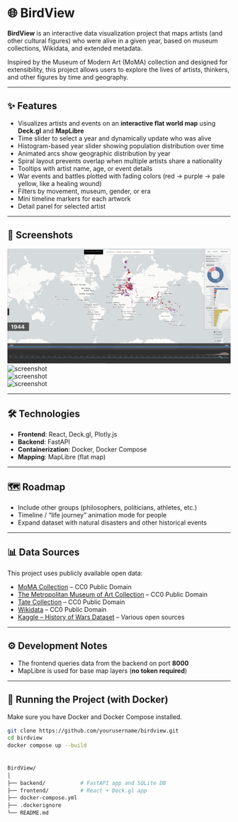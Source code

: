 # 🌐 BirdView

**BirdView** is an interactive data visualization project that maps artists (and other cultural figures) who were alive in a given year, based on museum collections, Wikidata, and extended metadata.

Inspired by the Museum of Modern Art (MoMA) collection and designed for extensibility, this project allows users to explore the lives of artists, thinkers, and other figures by time and geography.

---

## ✨ Features

- Visualizes artists and events on an **interactive flat world map** using **Deck.gl** and **MapLibre**  
- Time slider to select a year and dynamically update who was alive  
- Histogram-based year slider showing population distribution over time  
- Animated arcs show geographic distribution by year  
- Spiral layout prevents overlap when multiple artists share a nationality  
- Tooltips with artist name, age, or event details  
- War events and battles plotted with fading colors (red → purple → pale yellow, like a healing wound)  
- Filters by movement, museum, gender, or era  
- Mini timeline markers for each artwork  
- Detail panel for selected artist  

---

## 📸 Screenshots

![screenshot](screenshots/BW_Screenshot000.png)  
![screenshot](screenshots/BW_Screenshot001.png)  
![screenshot](screenshots/BW_Screenshot002.png)  
![screenshot](screenshots/BW_Screenshot003.png)  

---

## 🛠 Technologies

- **Frontend**: React, Deck.gl, Plotly.js  
- **Backend**: FastAPI  
- **Containerization**: Docker, Docker Compose  
- **Mapping**: MapLibre (flat map)  

---

## 🗺️ Roadmap

- Include other groups (philosophers, politicians, athletes, etc.)  
- Timeline / “life journey” animation mode for people  
- Expand dataset with natural disasters and other historical events  

---

## 📊 Data Sources

This project uses publicly available open data:

- [MoMA Collection](https://github.com/MuseumofModernArt/collection) – CC0 Public Domain  
- [The Metropolitan Museum of Art Collection](https://github.com/metmuseum/openaccess) – CC0 Public Domain  
- [Tate Collection](https://github.com/tategallery/collection) – CC0 Public Domain  
- [Wikidata](https://www.wikidata.org/wiki/Wikidata:Main_Page) – CC0 Public Domain  
- [Kaggle – History of Wars Dataset](https://www.kaggle.com) – Various open sources  

---

## ⚙️ Development Notes

- The frontend queries data from the backend on port **8000**  
- MapLibre is used for base map layers (**no token required**)  

---

## 🚀 Running the Project (with Docker)

Make sure you have Docker and Docker Compose installed.

```bash
git clone https://github.com/yourusername/birdview.git
cd birdview
docker compose up --build


BirdView/
│
├── backend/           # FastAPI app and SQLite DB
├── frontend/          # React + Deck.gl app
├── docker-compose.yml
├── .dockerignore
└── README.md
